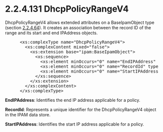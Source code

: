 <html dir="LTR" xmlns:mshelp="http://msdn.microsoft.com/mshelp" xmlns:ddue="http://ddue.schemas.microsoft.com/authoring/2003/5" xmlns:xlink="http://www.w3.org/1999/xlink" xmlns:tool="http://www.microsoft.com/tooltip">
 <body>
 <div id="header">
 <h1 class="heading">2.2.4.131 DhcpPolicyRangeV4</h1>
 </div>
 <div id="mainSection">
 <div id="mainBody">
 <div id="allHistory" class="saveHistory"></div>
 <div id="sectionSection0" class="section" name="collapseableSection">
 

<p>DhcpPolicyRangeV4 allows extended attributes on a
BaseIpamObject type (section <a href="1296bf34-5951-47ed-bbe0-a328f0630865.md">2.2.4.64</a>).
It creates an association between the record ID of the range and its start and
end IPAddress objects.</p>

<dl>
<dd>
<div><pre> &lt;xs:complexType name=&quot;DhcpPolicyRangeV4&quot;&gt;
   &lt;xs:complexContent mixed=&quot;false&quot;&gt;
     &lt;xs:extension base=&quot;ipam:BaseIpamObject&quot;&gt;
       &lt;xs:sequence&gt;
         &lt;xs:element minOccurs=&quot;0&quot; name=&quot;EndIPAddress&quot; nillable=&quot;true&quot; type=&quot;sysnet:IPAddress&quot; /&gt;
         &lt;xs:element minOccurs=&quot;0&quot; name=&quot;RecordId&quot; type=&quot;xsd:long&quot; /&gt;
         &lt;xs:element minOccurs=&quot;0&quot; name=&quot;StartIPAddress&quot; nillable=&quot;true&quot; type=&quot;sysnet:IPAddress&quot; /&gt;
       &lt;/xs:sequence&gt;
     &lt;/xs:extension&gt;
   &lt;/xs:complexContent&gt;
 &lt;/xs:complexType&gt;
</pre></div>
</dd></dl>

<p><b>EndIPAddress</b>: Identifies the end IP address
applicable for a policy.</p>

<p><b>RecordId</b>: Represents a unique identifier for
the DhcpPolicyRangeV4 object in the IPAM data store.</p>

<p><b>StartIPAddress</b>: Identifies the start IP
address applicable for a policy.</p>


 </div>
 </div>
 </div>
 </body>
</html>